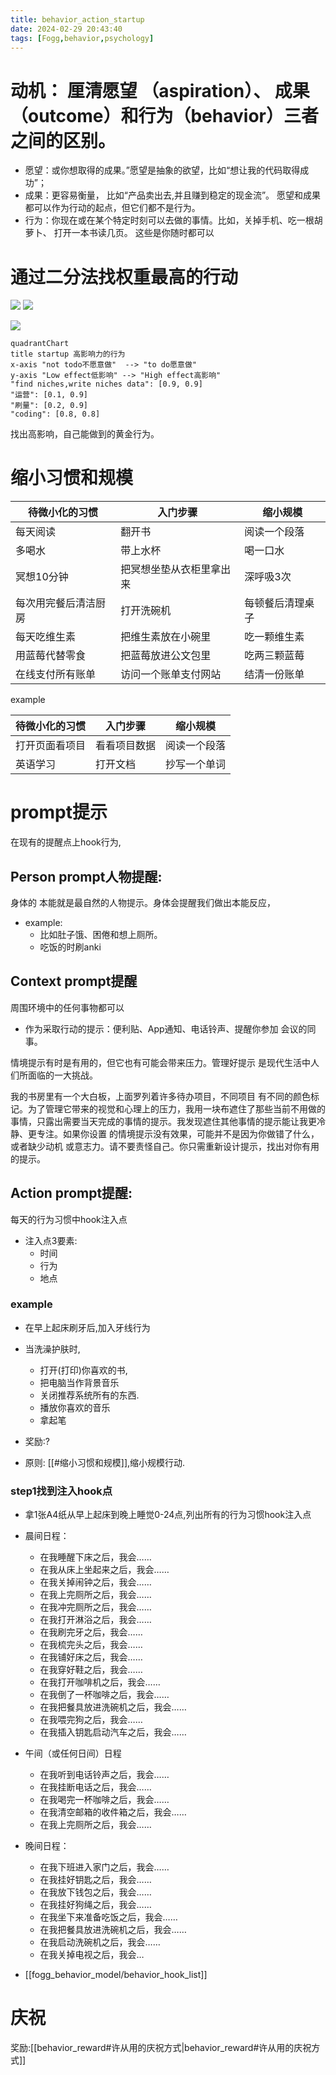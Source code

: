 ```yaml
---
title: behavior_action_startup
date: 2024-02-29 20:43:40
tags: [Fogg,behavior,psychology]
---
```



# 动机： 厘清愿望 （aspiration）、 成果（outcome）和行为（behavior）三者之间的区别。

* 愿望：或你想取得的成果。”愿望是抽象的欲望，比如“想让我的代码取得成功”；
* 成果：更容易衡量， 比如“产品卖出去,并且赚到稳定的现金流”。 愿望和成果都可以作为行动的起点，但它们都不是行为。
* 行为：你现在或在某个特定时刻可以去做的事情。比如，关掉手机、吃一根胡萝卜、 打开一本书读几页。 这些是你随时都可以


# 通过二分法找权重最高的行动

![](https://xcy-1251434521.cos.ap-chengdu.myqcloud.com/picture/fogg_behavior_focus_map.png?imageSlim)
![](https://xcy-1251434521.cos.ap-chengdu.myqcloud.com/picture/202402081308151.png?imageSlim)

![](https://xcy-1251434521.cos.ap-chengdu.myqcloud.com/picture/fogg_bahavior_force_review.png?imageSlim)


```mermaid
quadrantChart
title startup 高影响力的行为
x-axis "not todo不愿意做"  --> "to do愿意做"
y-axis "Low effect低影响" --> "High effect高影响"
"find niches,write niches data": [0.9, 0.9]
"运营": [0.1, 0.9]
"刷量": [0.2, 0.9]
"coding": [0.8, 0.8]
```


找出高影响，自己能做到的黄金行为。

# 缩小习惯和规模

| 待微小化的习惯    | 入门步骤         | 缩小规模     |
| ---------- | ------------ | -------- |
| 每天阅读       | 翻开书          | 阅读一个段落   |
| 多喝水        | 带上水杯         | 喝一口水     |
| 冥想10分钟     | 把冥想坐垫从衣柜里拿出来 | 深呼吸3次    |
| 每次用完餐后清洁厨房 | 打开洗碗机        | 每顿餐后清理桌子 |
| 每天吃维生素     | 把维生素放在小碗里    | 吃一颗维生素   |
| 用蓝莓代替零食    | 把蓝莓放进公文包里    | 吃两三颗蓝莓   |
| 在线支付所有账单   | 访问一个账单支付网站   | 结清一份账单   |



example

| 待微小化的习惯 | 入门步骤   | 缩小规模   |
| ------- | ------ | ------ |
| 打开页面看项目 | 看看项目数据 | 阅读一个段落 |
| 英语学习    | 打开文档   | 抄写一个单词 |




# prompt提示

在现有的提醒点上hook行为,

## Person prompt人物提醒:

身体的 本能就是最自然的人物提示。身体会提醒我们做出本能反应，

* example:
    * 比如肚子饿、困倦和想上厕所。
    * 吃饭的时刷anki


## Context prompt提醒

周围环境中的任何事物都可以

* 作为采取行动的提示：便利贴、App通知、电话铃声、提醒你参加 会议的同事。

情境提示有时是有用的，但它也有可能会带来压力。管理好提示 是现代生活中人们所面临的一大挑战。

我的书房里有一个大白板，上面罗列着许多待办项目，不同项目 有不同的颜色标记。为了管理它带来的视觉和心理上的压力，我用一块布遮住了那些当前不用做的事情，只露出需要当天完成的事情的提示。我发现遮住其他事情的提示能让我更冷静、更专注。如果你设置 的情境提示没有效果，可能并不是因为你做错了什么，或者缺少动机 或意志力。请不要责怪自己。你只需重新设计提示，找出对你有用的提示。

## Action prompt提醒:

每天的行为习惯中hook注入点

* 注入点3要素:
    * 时间
    * 行为
    * 地点


### example

* 在早上起床刷牙后,加入牙线行为
* 当洗澡护肤时,
    * 打开(打印)你喜欢的书,
    * 把电脑当作背景音乐
    * 关闭推荐系统所有的东西.
    * 播放你喜欢的音乐
    * 拿起笔
* 奖励:?

* 原则: [[#缩小习惯和规模]],缩小规模行动.


### step1找到注入hook点

* 拿1张A4纸从早上起床到晚上睡觉0-24点,列出所有的行为习惯hook注入点

* 晨间日程：
    *  在我睡醒下床之后，我会……
    *  在我从床上坐起来之后，我会……
    *  在我关掉闹钟之后，我会……
    *  在我上完厕所之后，我会……
    *  在我冲完厕所之后，我会……
    *  在我打开淋浴之后，我会……
    *  在我刷完牙之后，我会……
    *  在我梳完头之后，我会……
    *  在我铺好床之后，我会……
    *  在我穿好鞋之后，我会……
    *  在我打开咖啡机之后，我会……
    *  在我倒了一杯咖啡之后，我会……
    *  在我把餐具放进洗碗机之后，我会……
    *  在我喂完狗之后，我会……
    *  在我插入钥匙启动汽车之后，我会……
* 午间（或任何日间）日程
    *  在我听到电话铃声之后，我会……
    *  在我挂断电话之后，我会……
    *  在我喝完一杯咖啡之后，我会…… 
    *  在我清空邮箱的收件箱之后，我会……
    *  在我上完厕所之后，我会……
* 晚间日程：
    *  在我下班进入家门之后，我会……
    *  在我挂好钥匙之后，我会……
    *  在我放下钱包之后，我会……
    *  在我挂好狗绳之后，我会……
    *  在我坐下来准备吃饭之后，我会……
    *  在我把餐具放进洗碗机之后，我会……
    *  在我启动洗碗机之后，我会……
    *  在我关掉电视之后，我会…


* [[fogg_behavior_model/behavior_hook_list]]


# 庆祝
 奖励:[[behavior_reward#许从用的庆祝方式|behavior_reward#许从用的庆祝方式]]

